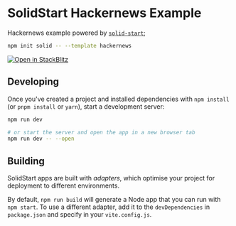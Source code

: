 # SolidStart Hackernews Example

Hackernews example powered by [`solid-start`](https://github.com/ryansolid/solid-start/tree/master/packages/solid-start);

```bash
npm init solid -- --template hackernews
```

[![Open in StackBlitz](https://developer.stackblitz.com/img/open_in_stackblitz.svg)](https://stackblitz.com/github/solidjs/solid-start/tree/main/examples/hackernews)

## Developing

Once you've created a project and installed dependencies with `npm install` (or `pnpm install` or `yarn`), start a development server:

```bash
npm run dev

# or start the server and open the app in a new browser tab
npm run dev -- --open
```

## Building

SolidStart apps are built with _adapters_, which optimise your project for deployment to different environments.

By default, `npm run build` will generate a Node app that you can run with `npm start`. To use a different adapter, add it to the `devDependencies` in `package.json` and specify in your `vite.config.js`.
